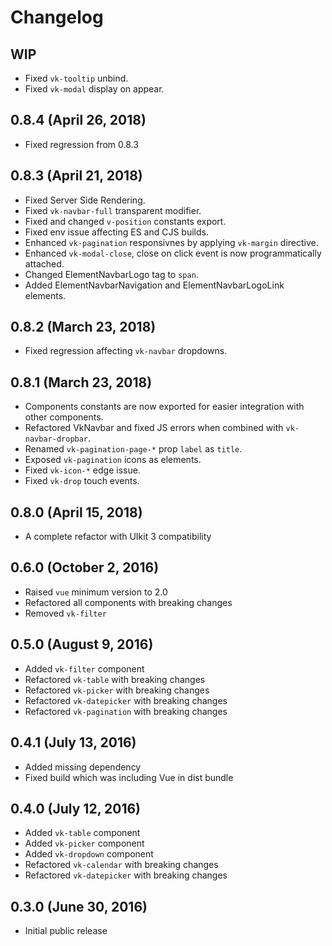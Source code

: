# Changelog

## WIP

 - Fixed `vk-tooltip` unbind.
 - Fixed `vk-modal` display on appear.

## 0.8.4 (April 26, 2018)

 - Fixed regression from 0.8.3

## 0.8.3 (April 21, 2018)

 - Fixed Server Side Rendering.
 - Fixed `vk-navbar-full` transparent modifier.
 - Fixed and changed `v-position` constants export.
 - Fixed env issue affecting ES and CJS builds.
 - Enhanced `vk-pagination` responsivnes by applying `vk-margin` directive.
 - Enhanced `vk-modal-close`, close on click event is now programmatically attached.
 - Changed ElementNavbarLogo tag to `span`.
 - Added ElementNavbarNavigation and ElementNavbarLogoLink elements.

## 0.8.2 (March 23, 2018)

 - Fixed regression affecting `vk-navbar` dropdowns.

## 0.8.1 (March 23, 2018)

 - Components constants are now exported for easier integration with other components.
 - Refactored VkNavbar and fixed JS errors when combined with `vk-navbar-dropbar`.
 - Renamed `vk-pagination-page-*` prop `label` as `title`.
 - Exposed `vk-pagination` icons as elements.
 - Fixed `vk-icon-*` edge issue.
 - Fixed `vk-drop` touch events.

## 0.8.0 (April 15, 2018)

 - A complete refactor with UIkit 3 compatibility

## 0.6.0 (October 2, 2016)

 - Raised `vue` minimum version to 2.0
 - Refactored all components with breaking changes
 - Removed `vk-filter`

## 0.5.0 (August 9, 2016)

 - Added `vk-filter` component
 - Refactored `vk-table` with breaking changes
 - Refactored `vk-picker` with breaking changes
 - Refactored `vk-datepicker` with breaking changes
 - Refactored `vk-pagination` with breaking changes

## 0.4.1 (July 13, 2016)

 - Added missing dependency
 - Fixed build which was including Vue in dist bundle

## 0.4.0 (July 12, 2016)

 - Added `vk-table` component
 - Added `vk-picker` component
 - Added `vk-dropdown` component
 - Refactored `vk-calendar` with breaking changes
 - Refactored `vk-datepicker` with breaking changes

## 0.3.0 (June 30, 2016)

 - Initial public release
